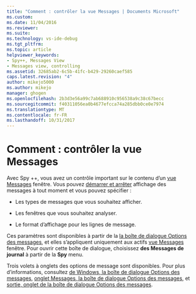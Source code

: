 ```yaml
---
title: "Comment : contrôler la vue Messages | Documents Microsoft"
ms.custom: 
ms.date: 11/04/2016
ms.reviewer: 
ms.suite: 
ms.technology: vs-ide-debug
ms.tgt_pltfrm: 
ms.topic: article
helpviewer_keywords:
- Spy++, Messages View
- Messages view, controlling
ms.assetid: 32685ab2-6c5b-41fc-b429-29260caef585
caps.latest.revision: "4"
author: mikejo5000
ms.author: mikejo
manager: ghogen
ms.openlocfilehash: 2b3d3e56a99c7ab688910c956538a9c38c67becc
ms.sourcegitcommit: f40311056ea0b4677efcca74a285dbb0ce0e7974
ms.translationtype: MT
ms.contentlocale: fr-FR
ms.lasthandoff: 10/31/2017
---
```

# <a name="how-to-control-messages-view"></a>Comment : contrôler la vue Messages
Avec Spy ++, vous avez un contrôle important sur le contenu d’un [vue Messages](../debugger/messages-view.md) fenêtre. Vous pouvez [démarrer et arrêter](../debugger/how-to-start-and-stop-the-message-log-display.md) affichage des messages à tout moment et vous pouvez spécifier :  
  
-   Les types de messages que vous souhaitez afficher.  
  
-   Les fenêtres que vous souhaitez analyser.  
  
-   Le format d’affichage pour les lignes de message.  
  
 Ces paramètres sont disponibles à partir de la [la boîte de dialogue Options des messages](../debugger/message-options-dialog-box.md), et elles s’appliquent uniquement aux actifs [vue Messages](../debugger/messages-view.md) fenêtre. Pour ouvrir cette boîte de dialogue, choisissez **des Messages de journal** à partir de la **Spy** menu.  
  
 Trois volets à onglets des options de message sont disponibles. Pour plus d’informations, consultez [de Windows, la boîte de dialogue Options des messages](../debugger/windows-tab-message-options-dialog-box.md), [onglet Messages, la boîte de dialogue Options des messages](../debugger/messages-tab-message-options-dialog-box.md), et [sortie, onglet de la boîte de dialogue Options des messages](../debugger/output-tab-message-options-dialog-box.md).